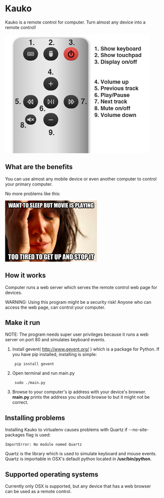 Kauko
=====

Kauko is a remote control for computer. Turn almost any device into a remote control!

![SCREENSHOT](https://github.com/kimmobrunfeldt/kauko/raw/master/static/img/screenshot.png)


What are the benefits
---------------------

You can use almost any mobile device or even another computer to control your primary computer.

No more problems like this:

![PROBLEM](https://github.com/kimmobrunfeldt/kauko/raw/master/static/img/problem.png)

How it works
------------

Computer runs a web server which serves the remote control web page for devices.

WARNING: Using this program might be a security risk! Anyone who can access the web page, can control your computer.

Make it run
-----------

NOTE: The program needs super user privileges because it runs a web server on port 80 and simulates keyboard events.

1. Install gevent( http://www.gevent.org/ ) which is a package for Python. If you have pip installed, installing is simple:

        pip install gevent

2. Open terminal and run main.py

        sudo ./main.py

3. Browse to your computer's ip address with your device's browser.
   **main.py** prints the address you should browse to but it might not be correct.


Installing problems
-------------------

Installing Kauko to virtualenv causes problems with Quartz if --no-site-packages flag is used:

    ImportError: No module named Quartz

Quartz is the library which is used to simulate keyboard and mouse events. Quartz is importable in OSX's default python located in **/usr/bin/python**.


Supported operating systems
----------------------------

Currently only OSX is supported, but any device that has a web browser can be used as a remote control.
